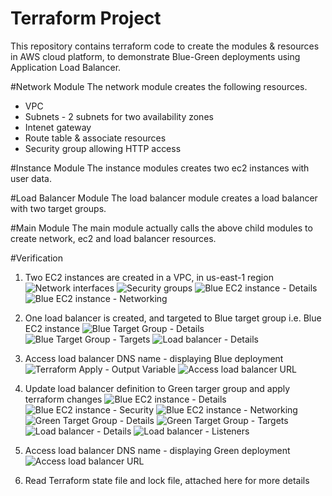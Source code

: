 # Terraform Project
This repository contains terraform code to create the modules & resources in AWS cloud platform, to demonstrate Blue-Green deployments using Application Load Balancer.

#Network Module
The network module creates the following resources.
* VPC
* Subnets - 2 subnets for two availability zones
* Intenet gateway
* Route table & associate resources
* Security group allowing HTTP access

#Instance Module
The instance modules creates two ec2 instances with user data.

#Load Balancer Module
The load balancer module creates a load balancer with two target groups.

#Main Module
The main module actually calls the above child modules to create network, ec2 and load balancer resources.

#Verification
1. Two EC2 instances are created in a VPC, in us-east-1 region
![Network interfaces](images/image-1.png)
![Security groups](images/image-2.png)
![Blue EC2 instance - Details](images/image-3.png)
![Blue EC2 instance - Networking](images/image-4.png)

2. One load balancer is created, and targeted to Blue target group i.e. Blue EC2 instance
![Blue Target Group - Details](images/image-5.png)
![Blue Target Group - Targets](images/image-6.png)
![Load balancer - Details](images/image-7.png)

3. Access load balancer DNS name - displaying Blue deployment
![Terraform Apply - Output Variable](images/image-8.png)
![Access load balancer URL](images/image-9.png)

4. Update load balancer definition to Green targer group and apply terraform changes
![Blue EC2 instance - Details](images/image-10.png)
![Blue EC2 instance - Security](images/image-11.png)
![Blue EC2 instance - Networking](images/image-12.png)
![Green Target Group - Details](images/image-13.png)
![Green Target Group - Targets](images/image-14.png)
![Load balancer - Details](images/image-15.png)
![Load balancer - Listeners](images/image-16.png)

5. Access load balancer DNS name - displaying Green deployment
![Access load balancer URL](images/image-17.png)

6. Read Terraform state file and lock file, attached here for more details
